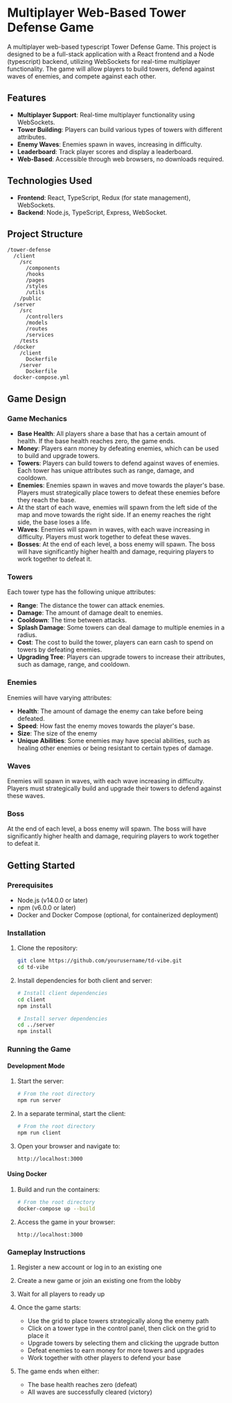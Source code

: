 # Multiplayer Web-Based Tower Defense Game

A multiplayer web-based typescript Tower Defense Game.
This project is designed to be a full-stack application with a React frontend and a Node (typescript) backend, utilizing WebSockets for real-time multiplayer functionality. The game will allow players to build towers, defend against waves of enemies, and compete against each other.

## Features

- **Multiplayer Support**: Real-time multiplayer functionality using WebSockets.
- **Tower Building**: Players can build various types of towers with different attributes.
- **Enemy Waves**: Enemies spawn in waves, increasing in difficulty.
- **Leaderboard**: Track player scores and display a leaderboard.
- **Web-Based**: Accessible through web browsers, no downloads required.

## Technologies Used

- **Frontend**: React, TypeScript, Redux (for state management), WebSockets.
- **Backend**: Node.js, TypeScript, Express, WebSocket.

## Project Structure

```
/tower-defense
  /client
    /src
      /components
      /hooks
      /pages
      /styles
      /utils
    /public
  /server
    /src
      /controllers
      /models
      /routes
      /services
    /tests
  /docker
    /client
      Dockerfile
    /server
      Dockerfile
  docker-compose.yml
```

## Game Design

### Game Mechanics

- **Base Health**: All players share a base that has a certain amount of health. If the base health reaches zero, the game ends.
- **Money**: Players earn money by defeating enemies, which can be used to build and upgrade towers.
- **Towers**: Players can build towers to defend against waves of enemies. Each tower has unique attributes such as range, damage, and cooldown.
- **Enemies**: Enemies spawn in waves and move towards the player's base. Players must strategically place towers to defeat these enemies before they reach the base.
- At the start of each wave, enemies will spawn from the left side of the map and move towards the right side. If an enemy reaches the right side, the base loses a life.
- **Waves**: Enemies will spawn in waves, with each wave increasing in difficulty. Players must work together to defeat these waves.
- **Bosses**: At the end of each level, a boss enemy will spawn. The boss will have significantly higher health and damage, requiring players to work together to defeat it.

### Towers

Each tower type has the following unique attributes:

- **Range**: The distance the tower can attack enemies.
- **Damage**: The amount of damage dealt to enemies.
- **Cooldown**: The time between attacks.
- **Splash Damage**: Some towers can deal damage to multiple enemies in a radius.
- **Cost**: The cost to build the tower, players can earn cash to spend on towers by defeating enemies.
- **Upgrading Tree**: Players can upgrade towers to increase their attributes, such as damage, range, and cooldown.

### Enemies

Enemies will have varying attributes:

- **Health**: The amount of damage the enemy can take before being defeated.
- **Speed**: How fast the enemy moves towards the player's base.
- **Size**: The size of the enemy
- **Unique Abilities**: Some enemies may have special abilities, such as healing other enemies or being resistant to certain types of damage.

### Waves

Enemies will spawn in waves, with each wave increasing in difficulty. Players must strategically build and upgrade their towers to defend against these waves.

### Boss

At the end of each level, a boss enemy will spawn. The boss will have significantly higher health and damage, requiring players to work together to defeat it.

## Getting Started

### Prerequisites

- Node.js (v14.0.0 or later)
- npm (v6.0.0 or later)
- Docker and Docker Compose (optional, for containerized deployment)

### Installation

1. Clone the repository:

   ```bash
   git clone https://github.com/yourusername/td-vibe.git
   cd td-vibe
   ```

2. Install dependencies for both client and server:

   ```bash
   # Install client dependencies
   cd client
   npm install

   # Install server dependencies
   cd ../server
   npm install
   ```

### Running the Game

#### Development Mode

1. Start the server:

   ```bash
   # From the root directory
   npm run server
   ```

2. In a separate terminal, start the client:

   ```bash
   # From the root directory
   npm run client
   ```

3. Open your browser and navigate to:
   ```
   http://localhost:3000
   ```

#### Using Docker

1. Build and run the containers:

   ```bash
   # From the root directory
   docker-compose up --build
   ```

2. Access the game in your browser:
   ```
   http://localhost:3000
   ```

### Gameplay Instructions

1. Register a new account or log in to an existing one
2. Create a new game or join an existing one from the lobby
3. Wait for all players to ready up
4. Once the game starts:

   - Use the grid to place towers strategically along the enemy path
   - Click on a tower type in the control panel, then click on the grid to place it
   - Upgrade towers by selecting them and clicking the upgrade button
   - Defeat enemies to earn money for more towers and upgrades
   - Work together with other players to defend your base

5. The game ends when either:
   - The base health reaches zero (defeat)
   - All waves are successfully cleared (victory)
